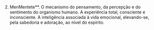 ﻿2. MenMentete**. O mecanismo do pensamento, da percepção e do sentimento do organismo humano. A experiência total, consciente e inconsciente. A inteligência associada à vida emocional, elevando-se, pela sabedoria e adoração, ao nível do espírito.